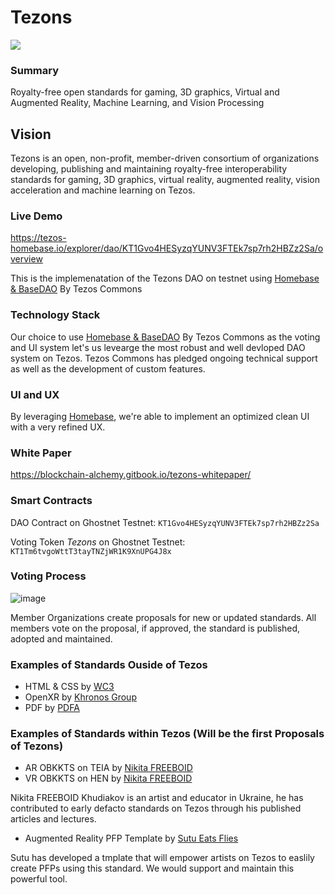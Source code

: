 # Tezons
[![](https://img.shields.io/badge/license-MIT-brightgreen)](LICENSE)

### Summary
Royalty-free open standards for gaming, 3D graphics, Virtual and Augmented Reality, Machine Learning, and Vision Processing

## Vision
Tezons is an open, non-profit, member-driven consortium of organizations developing, publishing and maintaining royalty-free interoperability standards for gaming, 3D graphics, virtual reality, augmented reality, vision acceleration and machine learning on Tezos.

### Live Demo

https://tezos-homebase.io/explorer/dao/KT1Gvo4HESyzqYUNV3FTEk7sp7rh2HBZz2Sa/overview

This is the implemenatation of the Tezons DAO on testnet using [Homebase & BaseDAO](https://github.com/tezos-commons/baseDAO) By Tezos Commons

### Technology Stack

Our choice to use [Homebase & BaseDAO](https://github.com/tezos-commons/baseDAO) By Tezos Commons as the voting and UI system let's us levearge the most robust and well devloped DAO system on Tezos. Tezos Commons has pledged ongoing technical support as well as the development of custom features.  

### UI and UX

By leveraging [Homebase](https://github.com/tezos-commons/baseDAO), we're able to implement an optimized clean UI with a very refined UX. 

### White Paper

https://blockchain-alchemy.gitbook.io/tezons-whitepaper/

### Smart Contracts

DAO Contract on Ghostnet Testnet: `KT1Gvo4HESyzqYUNV3FTEk7sp7rh2HBZz2Sa`

Voting Token *Tezons* on Ghostnet Testnet: `KT1Tm6tvgoWttT3tayTNZjWR1K9XnUPG4J8x`

### Voting Process
![image](https://user-images.githubusercontent.com/2120817/205527493-297be29c-00fd-4113-8863-d0c2608f2052.png)

Member Organizations create proposals for new or updated standards. All members vote on the proposal, if approved, the standard is published, adopted and maintained. 

### Examples of Standards Ouside of Tezos
- HTML & CSS by [WC3](https://www.w3.org/)
- OpenXR by [Khronos Group](https://www.khronos.org/)
- PDF by [PDFA](https://www.pdfa.org/)

### Examples of Standards within Tezos (Will be the first Proposals of Tezons)
- AR OBKKTS on TEIA by [Nikita FREEBOID](https://www.freeboid.com/xrobjkts-at-hen/)
- VR OBKKTS on HEN by [Nikita FREEBOID](https://www.freeboid.com/vr-objkts-for-hen/)

Nikita FREEBOID Khudiakov is an artist and educator in Ukraine, he has contributed to early defacto standards on Tezos through his published articles and lectures.

- Augmented Reality PFP Template by [Sutu Eats Flies](https://www.sutueatsflies.com/)

Sutu has developed a tmplate that will empower artists on Tezos to easlily create PFPs using this standard. We would support and maintain this powerful tool.



